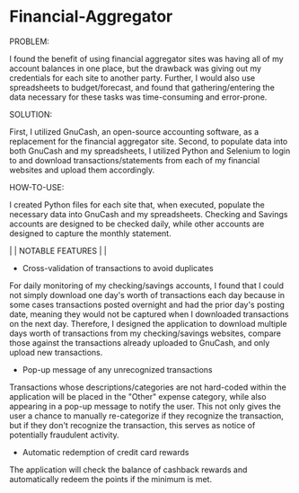 # Financial-Aggregator

PROBLEM: 

I found the benefit of using financial aggregator sites was having all of my account balances in one place, but the drawback was giving out my credentials for each site to another party. Further, I would also use spreadsheets to budget/forecast, and found that gathering/entering the data necessary for these tasks was time-consuming and error-prone.

SOLUTION: 

First, I utilized GnuCash, an open-source accounting software, as a replacement for the financial aggregator site. Second, to populate data into both GnuCash and my spreadsheets, I utilized Python and Selenium to login to and download transactions/statements from each of my financial websites and upload them accordingly.

HOW-TO-USE:

I created Python files for each site that, when executed, populate the necessary data into GnuCash and my spreadsheets. Checking and Savings accounts are designed to be checked daily, while other accounts are designed to capture the monthly statement.

 | | NOTABLE FEATURES | | 
 
 - Cross-validation of transactions to avoid duplicates
 
For daily monitoring of my checking/savings accounts, I found that I could not simply download one day's worth of transactions each day because in some cases transactions posted overnight and had the prior day's posting date, meaning they would not be captured when I downloaded transactions on the next day. Therefore, I designed the application to download multiple days worth of transactions from my checking/savings websites, compare those against the transactions already uploaded to GnuCash, and only upload new transactions.

 - Pop-up message of any unrecognized transactions

Transactions whose descriptions/categories are not hard-coded within the application will be placed in the "Other" expense category, while also appearing in a pop-up message to notify the user. This not only gives the user a chance to manually re-categorize if they recognize the transaction, but if they don't recognize the transaction, this serves as notice of potentially fraudulent activity.

- Automatic redemption of credit card rewards

The application will check the balance of cashback rewards and automatically redeem the points if the minimum is met. 

